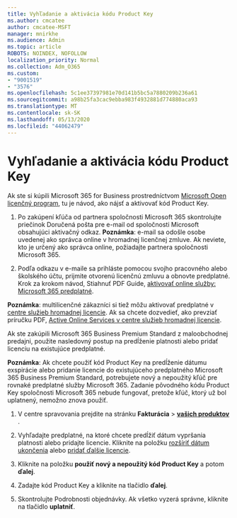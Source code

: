 ```yaml
---
title: Vyhľadanie a aktivácia kódu Product Key
ms.author: cmcatee
author: cmcatee-MSFT
manager: mnirkhe
ms.audience: Admin
ms.topic: article
ROBOTS: NOINDEX, NOFOLLOW
localization_priority: Normal
ms.collection: Adm_O365
ms.custom:
- "9001519"
- "3576"
ms.openlocfilehash: 5c1ee37397981e70d141b5bc5a7880209b236a61
ms.sourcegitcommit: a98b25fa3cac9ebba983f4932881d774880aca93
ms.translationtype: MT
ms.contentlocale: sk-SK
ms.lasthandoff: 05/13/2020
ms.locfileid: "44062479"
---
```

# <a name="find-and-activate-my-product-key"></a>Vyhľadanie a aktivácia kódu Product Key

Ak ste si kúpili Microsoft 365 for Business prostredníctvom [Microsoft Open licenčný program](https://go.microsoft.com/fwlink/p/?LinkID=613298), tu je návod, ako nájsť a aktivovať kód Product Key.

1. Po zakúpení kľúča od partnera spoločnosti Microsoft 365 skontrolujte priečinok Doručená pošta pre e-mail od spoločnosti Microsoft obsahujúci aktivačný odkaz.  **Poznámka**: e-mail sa odošle osobe uvedenej ako správca online v hromadnej licenčnej zmluve.  Ak neviete, kto je určený ako správca online, požiadajte partnera spoločnosti Microsoft 365.

2. Podľa odkazu v e-maile sa prihláste pomocou svojho pracovného alebo školského účtu, prijmite otvorenú licenčnú zmluvu a obnovte predplatné.  Krok za krokom návod, Stiahnuť PDF Guide, [aktivovať online služby: Microsoft 365 predplatné](https://go.microsoft.com/fwlink/p/?LinkId=618100). 

**Poznámka**: multilicenčné zákazníci si tiež môžu aktivovať predplatné v [centre služieb hromadnej licencie](https://go.microsoft.com/fwlink/p/?LinkID=282016).  Ak sa chcete dozvedieť, ako prevziať príručku PDF, [Active Online Services v centre služieb hromadnej licencie](https://go.microsoft.com/fwlink/p/?LinkId=618096).

Ak ste zakúpili Microsoft 365 Business Premium Standard z maloobchodnej predajni, použite nasledovný postup na predĺženie platnosti alebo pridať licenciu na existujúce predplatné.

**Poznámka**: Ak chcete použiť kód Product Key na predĺženie dátumu exspirácie alebo pridanie licencie do existujúceho predplatného Microsoft 365 Business Premium Standard, potrebujete nový a nepoužitý kľúč pre rovnaké predplatné služby Microsoft 365.  Zadanie pôvodného kódu Product Key spoločnosti Microsoft 365 nebude fungovať, pretože kľúč, ktorý už bol uplatnený, nemožno znova použiť.

1. V centre spravovania prejdite na stránku **Fakturácia**  >  **[vašich produktov](https://go.microsoft.com/fwlink/p/?linkid=842054)** .

2. Vyhľadajte predplatné, na ktoré chcete predĺžiť dátum vypršania platnosti alebo pridajte licencie.  Kliknite na položku [rozšíriť dátum ukončenia](https://go.microsoft.com/fwlink/p/?linkid=842054) alebo [pridať ďalšie licencie](https://go.microsoft.com/fwlink/p/?linkid=842054).

3. Kliknite na položku **použiť nový a nepoužitý kód Product Key** a potom **ďalej**.

4. Zadajte kód Product Key a kliknite na tlačidlo **ďalej**.

5. Skontrolujte Podrobnosti objednávky.  Ak všetko vyzerá správne, kliknite na tlačidlo **uplatniť**.
